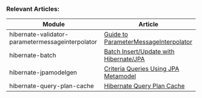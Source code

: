 ### Relevant Articles: 

Module | Article
--|--
hibernate-validator-parametermessageinterpolator | [Guide to ParameterMessageInterpolator](https://www.baeldung.com/hibernate-parametermessageinterpolator)
hibernate-batch | [Batch Insert/Update with Hibernate/JPA](https://www.baeldung.com/jpa-hibernate-batch-insert-update)
hibernate-jpamodelgen | [Criteria Queries Using JPA Metamodel](https://www.baeldung.com/hibernate-criteria-queries-metamodel)
hibernate-query-plan-cache | [Hibernate Query Plan Cache](https://www.baeldung.com/hibernate-query-plan-cache)